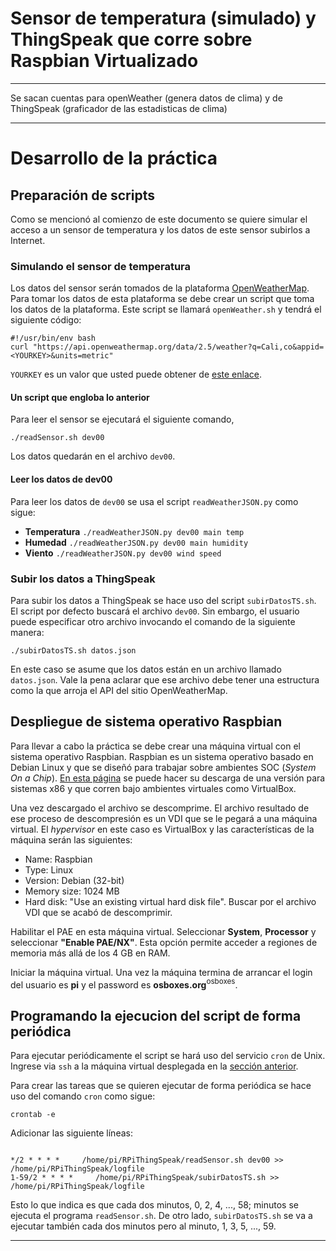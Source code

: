 # Sensor de temperatura (simulado) y ThingSpeak que corre sobre Raspbian Virtualizado

---

Se sacan cuentas para openWeather (genera datos de clima) y de ThingSpeak (graficador de las estadisticas de clima)


---

# Desarrollo de la práctica


## Preparación de scripts

Como se mencionó al comienzo de este documento se quiere simular el acceso a un sensor de temperatura y los datos de este sensor subirlos a Internet.

### Simulando el sensor de temperatura

Los datos del sensor serán tomados de la plataforma [OpenWeatherMap](https://home.openweathermap.org/).
Para tomar los datos de esta plataforma se debe crear un script que toma los datos de la plataforma.
Este script se llamará `openWeather.sh` y tendrá el siguiente código:

```
#!/usr/bin/env bash
curl "https://api.openweathermap.org/data/2.5/weather?q=Cali,co&appid=<YOURKEY>&units=metric"
```

`YOURKEY` es un valor que usted puede obtener de [este enlace](https://home.openweathermap.org/api_keys).

#### Un script que engloba lo anterior

Para leer el sensor se ejecutará el siguiente comando,

```
./readSensor.sh dev00
```

Los datos quedarán en el archivo `dev00`.

#### Leer los datos de dev00

Para leer los datos de `dev00` se usa el script `readWeatherJSON.py` como sigue:

* **Temperatura** `./readWeatherJSON.py dev00 main temp`
* **Humedad** `./readWeatherJSON.py dev00 main humidity`
* **Viento** `./readWeatherJSON.py dev00 wind speed`

### Subir los datos a ThingSpeak

Para subir los datos a ThingSpeak se hace uso del script `subirDatosTS.sh`.
El script por defecto buscará el archivo `dev00`. 
Sin embargo, el usuario puede especificar otro archivo invocando el comando de la siguiente manera:

```
./subirDatosTS.sh datos.json
```

En este caso se asume que los datos están en un archivo llamado `datos.json`.
Vale la pena aclarar que ese archivo debe tener una estructura como la que arroja el API del sitio OpenWeatherMap.

## Despliegue de sistema operativo Raspbian

Para llevar a cabo la práctica se debe crear una máquina virtual con el sistema operativo Raspbian. 
Raspbian es un sistema operativo basado en Debian Linux y que se diseñó para trabajar sobre ambientes SOC (*System On a Chip*).
[En esta página](https://www.osboxes.org/raspbian/) se puede hacer su descarga de una versión para sistemas x86 y que corren bajo ambientes virtuales como VirtualBox.

Una vez descargado el archivo se descomprime.
El archivo resultado de ese proceso de descompresión es un VDI que se le pegará a una máquina virtual.
El *hypervisor* en este caso es VirtualBox y las características de la máquina serán las siguientes:

* Name: Raspbian
* Type: Linux
* Version: Debian (32-bit)
* Memory size: 1024 MB
* Hard disk: "Use an existing virtual hard disk file". Buscar por el archivo VDI que se acabó de descomprimir.

Habilitar el PAE en esta máquina virtual.
Seleccionar **System**, **Processor** y seleccionar **"Enable PAE/NX"**.
Esta opción permite acceder a regiones de memoria más allá de los 4 GB en RAM.

Iniciar la máquina virtual.
Una vez la máquina termina de arrancar el login del usuario es **pi** y el password es **osboxes.org**<a name="osboxes"><sup>osboxes</sup></a>.

## Programando la ejecucion del script de forma periódica

Para ejecutar periódicamente el script se hará uso del servicio `cron` de Unix.
Ingrese via `ssh` a la máquina virtual desplegada en la [sección anterior](#despliegue-de-sistema-operativo-raspbian).

Para crear las tareas que se quieren ejecutar de forma periódica se hace uso del comando `cron` como sigue:

```
crontab -e
```

Adicionar las siguiente líneas:

```

*/2 * * * *     /home/pi/RPiThingSpeak/readSensor.sh dev00 >> /home/pi/RPiThingSpeak/logfile
1-59/2 * * * *     /home/pi/RPiThingSpeak/subirDatosTS.sh >> /home/pi/RPiThingSpeak/logfile

```

Esto lo que indica es que cada dos minutos, 0, 2, 4, ..., 58; minutos se ejecuta el programa `readSensor.sh`.
De otro lado, `subirDatosTS.sh` se va a ejecutar también cada dos minutos pero al minuto, 1, 3, 5, ..., 59.

---

